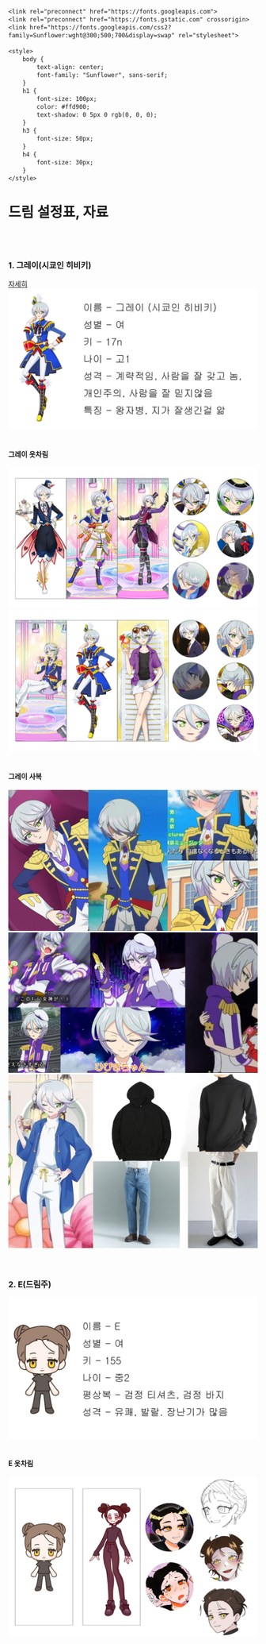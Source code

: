 <!DOCTYPE html>
<html lang="ko">
<head>
    <meta charset="UTF-8">
    <meta name="viewport" content="width=device-width, initial-scale=1.0">
    <title>그레이XE</title>

    <link rel="preconnect" href="https://fonts.googleapis.com">
    <link rel="preconnect" href="https://fonts.gstatic.com" crossorigin>
    <link href="https://fonts.googleapis.com/css2?family=Sunflower:wght@300;500;700&display=swap" rel="stylesheet">
    
    <style>
        body {
            text-align: center;
            font-family: "Sunflower", sans-serif;
        }
        h1 {
            font-size: 100px;
            color: #ffd900;
            text-shadow: 0 5px 0 rgb(0, 0, 0);
        }
        h3 {
            font-size: 50px;
        }
        h4 {
            font-size: 30px;
        }
    </style>
</head>
<body>
    <h1>드림 설정표, 자료</h1>
    <br><br>
    <h3>1. 그레이(시쿄인 히비키)</h3>
    <a href="https://namu.wiki/w/%EC%8B%9C%EC%BF%84%EC%9D%B8%20%ED%9E%88%EB%B9%84%ED%82%A4">자세히</a>
    <div><img src="그레이 설명.jpg" alt=""></div>
    <br>
    <h4>그레이 옷차림</h4>
    <div><img src="그레이 1.jpg" alt=""></div>
    <div><img src="그레이 2.jpg" alt=""></div>
    <br>
    <h4>그레이 사복</h4>
    <div><img src="그레이 사복.jpg" alt=""></div>
    <div><img src="그레이 사복 2.jpg" alt=""></div>
    <div><img src="그레이 사복 3.jpg" alt=""></div>
    <br><br>
    <h3>2. E(드림주)</h3>
    <div><img src="E 설명.jpg" alt=""></div>
    <br>
    <h4>E 옷차림</h4>
    <div><img src="E.jpg" alt=""></div>
</body>
</html>

